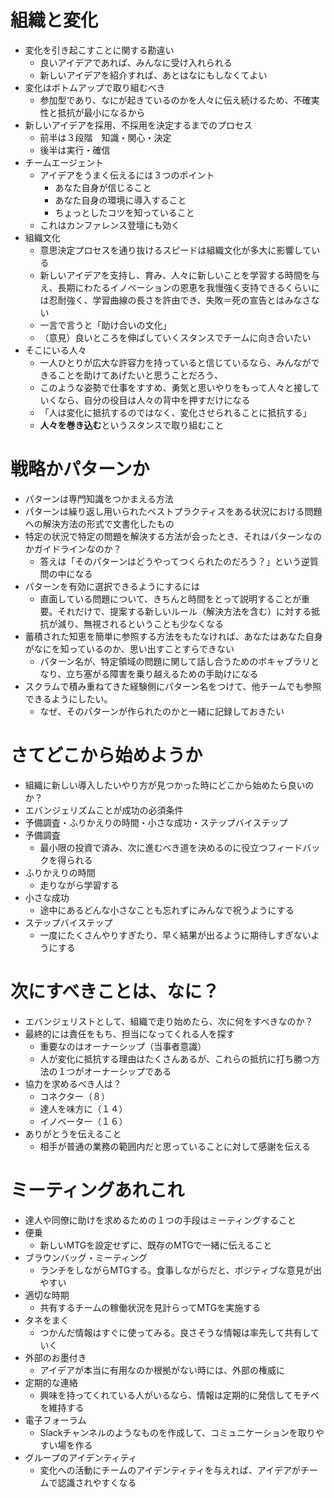 # 組織と変化
- 変化を引き起こすことに関する勘違い
  - 良いアイデアであれば、みんなに受け入れられる
  - 新しいアイデアを紹介すれば、あとはなにもしなくてよい
- 変化はボトムアップで取り組むべき
  - 参加型であり、なにが起きているのかを人々に伝え続けるため、不確実性と抵抗が最小になるから
- 新しいアイデアを採用、不採用を決定するまでのプロセス
  - 前半は３段階　知識・関心・決定
  - 後半は実行・確信
- チームエージェント
  - アイデアをうまく伝えるには３つのポイント
    - あなた自身が信じること
    - あなた自身の環境に導入すること
    - ちょっとしたコツを知っていること
  - これはカンファレンス登壇にも効く
- 組織文化
  - 意思決定プロセスを通り抜けるスピードは組織文化が多大に影響している
  - 新しいアイデアを支持し、育み、人々に新しいことを学習する時間を与え、長期にわたるイノベーションの恩恵を我慢強く支持できるくらいには忍耐強く、学習曲線の長さを許由でき、失敗＝死の宣告とはみなさない
  - 一言で言うと「助け合いの文化」
  - （意見）良いところを伸ばしていくスタンスでチームに向き合いたい
- そこにいる人々
  - 一人ひとりが広大な許容力を持っていると信じているなら、みんなができることを助けてあげたいと思うことだろう、
  - このような姿勢で仕事をすすめ、勇気と思いやりをもって人々と接していくなら、自分の役目は人々の背中を押すだけになる
  - 「人は変化に抵抗するのではなく、変化させられることに抵抗する」
  - **人々を巻き込む**というスタンスで取り組むこと

# 戦略かパターンか
- パターンは専門知識をつかまえる方法
- パターンは繰り返し用いられたベストプラクティスをある状況における問題への解決方法の形式で文書化したもの
- 特定の状況で特定の問題を解決する方法が会ったとき、それはパターンなのかガイドラインなのか？
  - 答えは「そのパターンはどうやってつくられたのだろう？」という逆質問の中になる
- パターンを有効に選択できるようにするには
  - 直面している問題について、きちんと時間をとって説明することが重要。それだけで、提案する新しいルール（解決方法を含む）に対する抵抗が減り、無視されるということも少なくなる
- 蓄積された知恵を簡単に参照する方法をもたなければ、あなたはあなた自身がなにを知っているのか、思い出すことすらできない
  - パターン名が、特定領域の問題に関して話し合うためのボキャブラリとなり、立ち塞がる障害を乗り越えるための手助けになる
- スクラムで積み重ねてきた経験側にパターン名をつけて、他チームでも参照できるようにしたい。
  - なぜ、そのパターンが作られたのかと一緒に記録しておきたい
  
# さてどこから始めようか
- 組織に新しい導入したいやり方が見つかった時にどこから始めたら良いのか？
- エバンジェリズムことが成功の必須条件
- 予備調査・ふりかえりの時間・小さな成功・ステップバイステップ
- 予備調査
  - 最小限の投資で済み、次に進むべき道を決めるのに役立つフィードバックを得られる
- ふりかえりの時間
  - 走りながら学習する
- 小さな成功
  - 途中にあるどんな小さなことも忘れずにみんなで祝うようにする
- ステップバイステップ
  - 一度にたくさんやりすぎたり、早く結果が出るように期待しすぎないようにする

# 次にすべきことは、なに？
- エバンジェリストとして、組織で走り始めたら、次に何をすべきなのか？
- 最終的には責任をもち、担当になってくれる人を探す
  - 重要なのはオーナーシップ（当事者意識）
  - 人が変化に抵抗する理由はたくさんあるが、これらの抵抗に打ち勝つ方法の１つがオーナーシップである
- 協力を求めるべき人は？
  - コネクター（８）
  - 達人を味方に（１４）
  - イノベーター（１６）
- ありがとうを伝えること
  - 相手が普通の業務の範囲内だと思っていることに対して感謝を伝える

# ミーティングあれこれ
- 達人や同僚に助けを求めるための１つの手段はミーティングすること
- 便乗
  - 新しいMTGを設定せずに、既存のMTGで一緒に伝えること
- ブラウンバッグ・ミーティング
  - ランチをしながらMTGする。食事しながらだと、ポジティブな意見が出やすい
- 適切な時期
  - 共有するチームの稼働状況を見計らってMTGを実施する
- タネをまく
  - つかんだ情報はすぐに使ってみる。良さそうな情報は率先して共有していく
- 外部のお墨付き
  - アイデアが本当に有用なのか根拠がない時には、外部の権威に
- 定期的な連絡
  - 興味を持ってくれている人がいるなら、情報は定期的に発信してモチベを維持する
- 電子フォーラム
  - Slackチャンネルのようなものを作成して、コミュニケーションを取りやすい場を作る
- グループのアイデンティティ
  - 変化への活動にチームのアイデンティティを与えれば、アイデアがチームで認識されやすくなる
